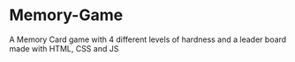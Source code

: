 # Memory-Game
A Memory Card game with 4 different levels of hardness and a leader board made with HTML, CSS and JS
